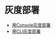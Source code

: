 

# 灰度部署

* [用Console灰度部署](ai/uai-inference/use/graydeploy/console)
* [用CLI灰度部署](ai/uai-inference/use/graydeploy/cmd)

